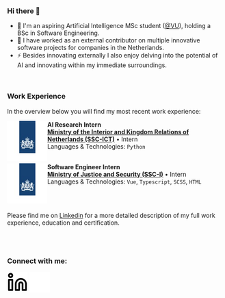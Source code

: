 ### Hi there 👋
- 🔭 I'm an aspiring Artificial Intelligence MSc student ([@VU](https://vu.nl/en/education/master/artificial-intelligence)), holding a BSc in Software Engineering.
- 🌱 I have worked as an external contributor on multiple innovative software projects for companies in the Netherlands.
- ⚡ Besides innovating externally I also enjoy delving into the potential of AI and innovating within my immediate surroundings.

<br/>

### Work Experience
In the overview below you will find my most recent work experience:

[<img align="left" height="94px" width="94px" alt="SSC-ICT" src="./img/RO.jpeg"/>](https://www.ssc-ict.nl/)

**AI Research Intern** \
[**Ministry of the Interior and Kingdom Relations of Netherlands (SSC-ICT)**](https://www.ssc-ict.nl/) • Intern \
Languages & Technologies: `Python` \
<br/>

[<img align="left" height="94px" width="94px" alt="SSC-I" src="./img/RO.jpeg"/>](https://www.justitieleictorganisatie.nl/)

**Software Engineer Intern** \
[**Ministry of Justice and Security (SSC-I)**](https://www.justitieleictorganisatie.nl/) • Intern \
Languages & Technologies: `Vue`, `Typescript`, `SCSS`, `HTML` \
<br/>

<br/>

Please find me on [Linkedin](https://linkedin.com/in/cedrick) for a more detailed description of my full work experience, education and certification.

<br/>
<br/>

### Connect with me:

[![website](./img/linkedin-light.svg)](https://linkedin.com/in/cedrick-mr#gh-light-mode-only)
[![website](./img/linkedin-dark.svg)](https://linkedin.com/in/cedrick-mr#gh-dark-mode-only)
